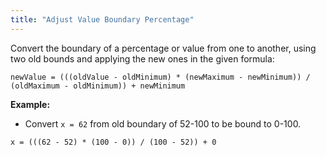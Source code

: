 ```yaml
---
title: "Adjust Value Boundary Percentage"
---
```


Convert the boundary of a percentage or value from one to another, using two old bounds and applying the new ones in the given formula:

`newValue = (((oldValue - oldMinimum) * (newMaximum - newMinimum)) / (oldMaximum - oldMinimum)) + newMinimum`

**Example:**
* Convert `x = 62` from old boundary of 52-100 to be bound to 0-100.


`x = (((62 - 52) * (100 - 0)) / (100 - 52)) + 0`
